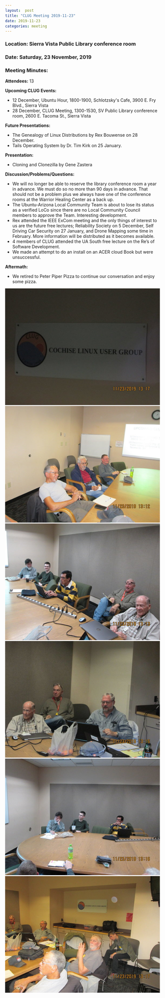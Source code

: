```yaml
---
layout:  post
title: "CLUG Meeting 2019-11-23"
date: 2019-11-23
categories: meeting
---
```


### Location: Sierra Vista Public Library conference room

### Date: Saturday, 23 November, 2019

### Meeting Minutes:

**Attendees:** 13

**Upcoming CLUG Events:**

 * 12 December, Ubuntu Hour, 1800-1900, Schlotzsky's Cafe, 3900 E. Fry Blvd., Sierra Vista
 * 28 December, CLUG Meeting, 1300-1530, SV Public Library conference room, 2600 E. Tacoma St., Sierra Vista

**Future Presentations:**

 * The Genealogy of Linux Distributions by Rex Bouwense on 28 December.
 * Tails Operating System by Dr. Tim Kirk on 25 January.

**Presentation:**

 * Cloning and Clonezilla by Gene Zastera

**Discussion/Problems/Questions:**

 * We will no longer be able to reserve the library conference room a year in advance.  We must do so no more than 90 days in advance.  That should not be a problem plus we always have one of the conference rooms at the Warrior Healing Center as a back up.
 * The Ubuntu-Arizona Local Community Team is about to lose its status as a verified LoCo since there are no Local Community Council members to approve the Team.  Interesting development.
 * Rex attended the IEEE ExCom meeting and the only things of interest to us are the future free lectures; Reliability Society on 5 December, Self Driving Car Security on 27 January, and Drone Mapping some time in February.  More information will be distributed as it becomes available.
 * 4 members of CLUG attended the UA South free lecture on the Re’s of Software Development.
 * We made an attempt to do an install on an ACER cloud Book but were unsuccessful.

**Aftermath:**
 
 * We retired to Peter Piper Pizza to continue our conversation and enjoy some pizza.

![alt text](https://raw.githubusercontent.com/CochiseLinuxUsersGroup/CochiseLinuxUsersGroup.github.io/master/images/rsz_clug_mtg_2019-11-23_6.jpg)
![alt text](https://raw.githubusercontent.com/CochiseLinuxUsersGroup/CochiseLinuxUsersGroup.github.io/master/images/rsz_clug_mtg_2019-11-23_1.jpg)
![alt text](https://raw.githubusercontent.com/CochiseLinuxUsersGroup/CochiseLinuxUsersGroup.github.io/master/images/rsz_clug_mtg_2019-11-23_2.jpg)
![alt text](https://raw.githubusercontent.com/CochiseLinuxUsersGroup/CochiseLinuxUsersGroup.github.io/master/images/rsz_clug_mtg_2019-11-23_3.jpg)
![alt text](https://raw.githubusercontent.com/CochiseLinuxUsersGroup/CochiseLinuxUsersGroup.github.io/master/images/rsz_clug_mtg_2019-11-23_4.jpg)
![alt text](https://raw.githubusercontent.com/CochiseLinuxUsersGroup/CochiseLinuxUsersGroup.github.io/master/images/rsz_clug_mtg_2019-11-23_5.jpg)
